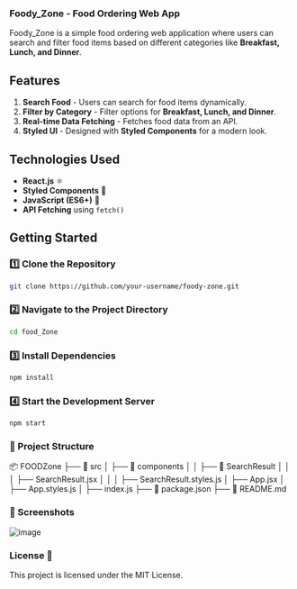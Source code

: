 ### Foody_Zone - Food Ordering Web App

Foody_Zone is a simple food ordering web application where users can search and filter food items based on different categories like **Breakfast, Lunch, and Dinner**.

## Features

1. **Search Food** - Users can search for food items dynamically.
2. **Filter by Category** - Filter options for **Breakfast, Lunch, and Dinner**.
3. **Real-time Data Fetching** - Fetches food data from an API.
4. **Styled UI** - Designed with **Styled Components** for a modern look.

## Technologies Used

- **React.js** ⚛️
- **Styled Components** 🎨
- **JavaScript (ES6+)** 🚀
- **API Fetching** using `fetch()`

## Getting Started

### 1️⃣ Clone the Repository
```sh
git clone https://github.com/your-username/foody-zone.git

```
### 2️⃣ Navigate to the Project Directory
```sh
cd food_Zone

```
### 3️⃣ Install Dependencies
```sh
npm install

```
### 4️⃣ Start the Development Server
```sh
npm start

```

### 📂 Project Structure

📦 FOODZone
├── 📂 src
│   ├── 📂 components
│   │   ├── 📂 SearchResult
│   │   │   ├── SearchResult.jsx
│   │   │   ├── SearchResult.styles.js
│   ├── App.jsx
│   ├── App.styles.js
│   ├── index.js
├── 📜 package.json
├── 📜 README.md

### 📸 Screenshots
![image](https://github.com/user-attachments/assets/8e95837a-04ab-4d89-a492-e2ed25fed7a2)


### License 📜

This project is licensed under the MIT License.
